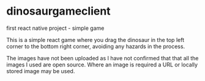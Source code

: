 # dinosaurgameclient
first react native project - simple game

This is a simple react game where you drag the dinosaur in the top left corner to the bottom right corner, avoiding any hazards in the
process.

The images have not been uploaded as I have not confirmed that that all the images I used are open source.  Where an image is required
a URL or locally stored image may be used.
